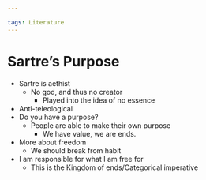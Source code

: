 ```yaml
---

tags: Literature 
---
```


# Sartre’s Purpose

- Sartre is aethist
	- No god, and thus no creator
		- Played into the idea of no essence
- Anti-teleological
- Do you have a purpose?
	- People are able to make their own purpose
		- We have value, we are ends.
- More about freedom
	- We should break from habit
- I am responsible for what I am free for
	- This is the Kingdom of ends/Categorical imperative